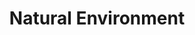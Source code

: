 ---
title: Natural Environment
permalink: /data/natural-environment/
layout: dch/search
class: datakit

sprint-name: 'Natural Environment'

lead: Pollution, agriculture, transportation emissions, and recycling <br><br>
image: /assets/img/photos/sprints/2020-natural-sprint.jpg
image-alt: Sunset over clouds and a grassy hillside
  
---